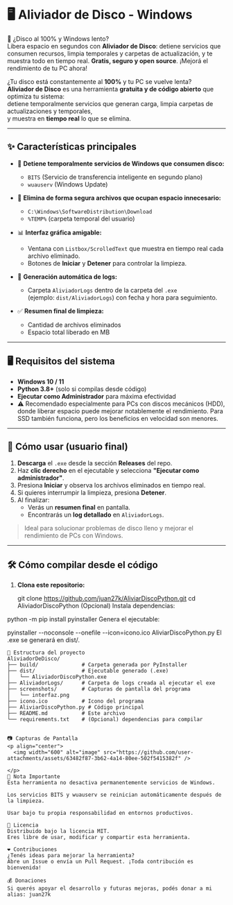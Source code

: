 # 🖥 Aliviador de Disco - Windows

🚀 ¿Disco al 100% y Windows lento?  
Libera espacio en segundos con **Aliviador de Disco**: detiene servicios que consumen recursos, limpia temporales y carpetas de actualización, y te muestra todo en tiempo real. **Gratis, seguro y open source**. ¡Mejorá el rendimiento de tu PC ahora!

¿Tu disco está constantemente al **100%** y tu PC se vuelve lenta?  
**Aliviador de Disco** es una herramienta **gratuita y de código abierto** que optimiza tu sistema:  
detiene temporalmente servicios que generan carga, limpia carpetas de actualizaciones y temporales,  
y muestra en **tiempo real** lo que se elimina.

---

## ✨ Características principales

- 🛑 **Detiene temporalmente servicios de Windows que consumen disco:**
  - `BITS` (Servicio de transferencia inteligente en segundo plano)
  - `wuauserv` (Windows Update)

- 🧹 **Elimina de forma segura archivos que ocupan espacio innecesario:**
  - `C:\Windows\SoftwareDistribution\Download`
  - `%TEMP%` (carpeta temporal del usuario)

- 📊 **Interfaz gráfica amigable:**
  - Ventana con `Listbox/ScrolledText` que muestra en tiempo real cada archivo eliminado.
  - Botones de **Iniciar** y **Detener** para controlar la limpieza.

- 💾 **Generación automática de logs:**
  - Carpeta `AliviadorLogs` dentro de la carpeta del `.exe`  
    (ejemplo: `dist/AliviadorLogs`) con fecha y hora para seguimiento.

- ✅ **Resumen final de limpieza:**
  - Cantidad de archivos eliminados
  - Espacio total liberado en MB

---

## 🖥 Requisitos del sistema

- **Windows 10 / 11**  
- **Python 3.8+** (solo si compilas desde código)  
- **Ejecutar como Administrador** para máxima efectividad
- ⚠️ Recomendado especialmente para PCs con discos mecánicos (HDD), donde liberar espacio puede mejorar notablemente el rendimiento. Para SSD también funciona, pero los beneficios en velocidad son menores.
---

## 🚀 Cómo usar (usuario final)

1. **Descarga** el `.exe` desde la sección **Releases** del repo.  
2. Haz **clic derecho** en el ejecutable y selecciona **"Ejecutar como administrador"**.  
3. Presiona **Iniciar** y observa los archivos eliminados en tiempo real.  
4. Si quieres interrumpir la limpieza, presiona **Detener**.  
5. Al finalizar:
   - Verás un **resumen final** en pantalla.  
   - Encontrarás un **log detallado** en `AliviadorLogs`.

> Ideal para solucionar problemas de disco lleno y mejorar el rendimiento de PCs con Windows.

---

## 🛠 Cómo compilar desde el código

1. **Clona este repositorio:**

   git clone https://github.com/juan27k/AliviarDiscoPython.git
   cd AliviadorDiscoPython
(Opcional) Instala dependencias:


python -m pip install pyinstaller
Genera el ejecutable:


pyinstaller --noconsole --onefile --icon=icono.ico AliviarDiscoPython.py
El .exe se generará en dist/.

```text
📂 Estructura del proyecto
AliviadorDeDisco/
├── build/              # Carpeta generada por PyInstaller
├── dist/               # Ejecutable generado (.exe)
│   └── AliviadorDiscoPython.exe
├── AliviadorLogs/      # Carpeta de logs creada al ejecutar el exe
├── screenshots/        # Capturas de pantalla del programa
│   └── interfaz.png
├── icono.ico           # Icono del programa
├── AliviarDiscoPython.py # Código principal
├── README.md           # Este archivo
└── requirements.txt    # (Opcional) dependencias para compilar


📷 Capturas de Pantalla
<p align="center">
  <img width="600" alt="image" src="https://github.com/user-attachments/assets/63482f87-3b62-4a14-80ee-502f5415382f" />

</p>
📢 Nota Importante
Esta herramienta no desactiva permanentemente servicios de Windows.

Los servicios BITS y wuauserv se reinician automáticamente después de la limpieza.

Usar bajo tu propia responsabilidad en entornos productivos.

📜 Licencia
Distribuido bajo la licencia MIT.
Eres libre de usar, modificar y compartir esta herramienta.

❤️ Contribuciones
¿Tenés ideas para mejorar la herramienta?
Abre un Issue o envía un Pull Request. ¡Toda contribución es bienvenida!

💰 Donaciones
Si querés apoyar el desarrollo y futuras mejoras, podés donar a mi alias: juan27k
